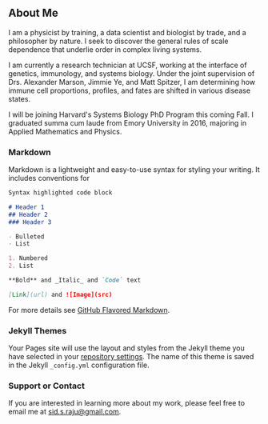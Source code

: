 ## About Me

I am a physicist by training, a data scientist and biologist by trade, and a philosopher by nature. I seek to discover the general rules of scale dependence that underlie order in complex living systems.

I am currently a research technician at UCSF, working at the interface of genetics, immunology, and systems biology. Under the joint supervision of Drs. Alexander Marson, Jimmie Ye, and Matt Spitzer, I am determining how immune cell proportions, profiles, and fates are shifted in various disease states. 

I will be joining Harvard's Systems Biology PhD Program this coming Fall. I graduated summa cum laude from Emory University in 2016, majoring in Applied Mathematics and Physics. 

### Markdown

Markdown is a lightweight and easy-to-use syntax for styling your writing. It includes conventions for

```markdown
Syntax highlighted code block

# Header 1
## Header 2
### Header 3

- Bulleted
- List

1. Numbered
2. List

**Bold** and _Italic_ and `Code` text

[Link](url) and ![Image](src)
```

For more details see [GitHub Flavored Markdown](https://guides.github.com/features/mastering-markdown/).

### Jekyll Themes

Your Pages site will use the layout and styles from the Jekyll theme you have selected in your [repository settings](https://github.com/Manuel83/sample/settings). The name of this theme is saved in the Jekyll `_config.yml` configuration file.

### Support or Contact

If you are interested in learning more about my work, please feel free to email me at sid.s.raju@gmail.com. 
